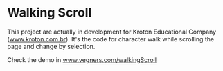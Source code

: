# Walking Scroll
This project are actually in development for Kroton Educational Company (www.kroton.com.br).
It's the code for character walk while scrolling the page and change by selection.

Check the demo in www.vegners.com/walkingScroll
